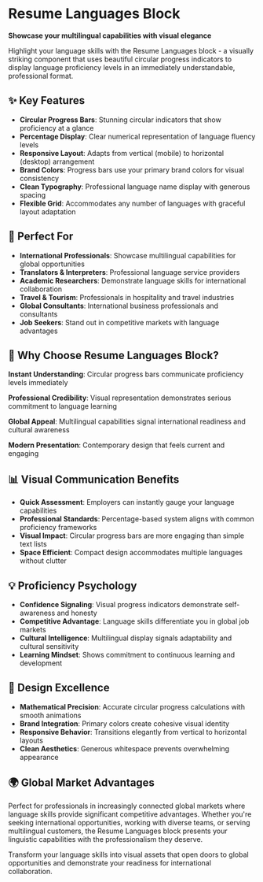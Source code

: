 # Resume Languages Block

**Showcase your multilingual capabilities with visual elegance**

Highlight your language skills with the Resume Languages block - a visually striking component that uses beautiful circular progress indicators to display language proficiency levels in an immediately understandable, professional format.

## ✨ Key Features

- **Circular Progress Bars**: Stunning circular indicators that show proficiency at a glance
- **Percentage Display**: Clear numerical representation of language fluency levels
- **Responsive Layout**: Adapts from vertical (mobile) to horizontal (desktop) arrangement
- **Brand Colors**: Progress bars use your primary brand colors for visual consistency
- **Clean Typography**: Professional language name display with generous spacing
- **Flexible Grid**: Accommodates any number of languages with graceful layout adaptation

## 🎯 Perfect For

- **International Professionals**: Showcase multilingual capabilities for global opportunities
- **Translators & Interpreters**: Professional language service providers
- **Academic Researchers**: Demonstrate language skills for international collaboration
- **Travel & Tourism**: Professionals in hospitality and travel industries
- **Global Consultants**: International business professionals and consultants
- **Job Seekers**: Stand out in competitive markets with language advantages

## 🚀 Why Choose Resume Languages Block?

**Instant Understanding**: Circular progress bars communicate proficiency levels immediately

**Professional Credibility**: Visual representation demonstrates serious commitment to language learning

**Global Appeal**: Multilingual capabilities signal international readiness and cultural awareness

**Modern Presentation**: Contemporary design that feels current and engaging

## 📊 Visual Communication Benefits

- **Quick Assessment**: Employers can instantly gauge your language capabilities
- **Professional Standards**: Percentage-based system aligns with common proficiency frameworks
- **Visual Impact**: Circular progress bars are more engaging than simple text lists
- **Space Efficient**: Compact design accommodates multiple languages without clutter

## 💡 Proficiency Psychology

- **Confidence Signaling**: Visual progress indicators demonstrate self-awareness and honesty
- **Competitive Advantage**: Language skills differentiate you in global job markets
- **Cultural Intelligence**: Multilingual display signals adaptability and cultural sensitivity
- **Learning Mindset**: Shows commitment to continuous learning and development

## 🎨 Design Excellence

- **Mathematical Precision**: Accurate circular progress calculations with smooth animations
- **Brand Integration**: Primary colors create cohesive visual identity
- **Responsive Behavior**: Transitions elegantly from vertical to horizontal layouts
- **Clean Aesthetics**: Generous whitespace prevents overwhelming appearance

## 🌍 Global Market Advantages

Perfect for professionals in increasingly connected global markets where language skills provide significant competitive advantages. Whether you're seeking international opportunities, working with diverse teams, or serving multilingual customers, the Resume Languages block presents your linguistic capabilities with the professionalism they deserve.

Transform your language skills into visual assets that open doors to global opportunities and demonstrate your readiness for international collaboration.

